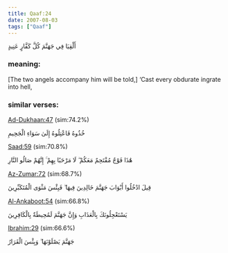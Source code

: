 ```yaml
---
title: Qaaf:24
date: 2007-08-03
tags: ["Qaaf"]
---
```

أَلْقِيَا فِي جَهَنَّمَ كُلَّ كَفَّارٍ عَنِيدٍ
### meaning: 
[The two angels accompany him will be told,] ‘Cast every obdurate ingrate into hell,
### similar verses: 

[Ad-Dukhaan:47](/44/47) (sim:74.2%)

خُذُوهُ فَاعْتِلُوهُ إِلَىٰ سَوَاءِ الْجَحِيمِ

[Saad:59](/38/59) (sim:70.8%)

هَٰذَا فَوْجٌ مُقْتَحِمٌ مَعَكُمْ ۖ لَا مَرْحَبًا بِهِمْ ۚ إِنَّهُمْ صَالُو النَّارِ

[Az-Zumar:72](/39/72) (sim:68.7%)

قِيلَ ادْخُلُوا أَبْوَابَ جَهَنَّمَ خَالِدِينَ فِيهَا ۖ فَبِئْسَ مَثْوَى الْمُتَكَبِّرِينَ

[Al-Ankaboot:54](/29/54) (sim:66.8%)

يَسْتَعْجِلُونَكَ بِالْعَذَابِ وَإِنَّ جَهَنَّمَ لَمُحِيطَةٌ بِالْكَافِرِينَ

[Ibrahim:29](/14/29) (sim:66.6%)

جَهَنَّمَ يَصْلَوْنَهَا ۖ وَبِئْسَ الْقَرَارُ
